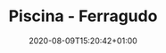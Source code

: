 ---
title: "Piscina - Ferragudo"
date: 2020-08-09T15:20:42+01:00

images: 
  - "img/cofragem.jpeg"
  - "img/ferro.jpeg"

date_to_show: "Junho 2019"
text: "You can write here details about this work."

draft: false
---